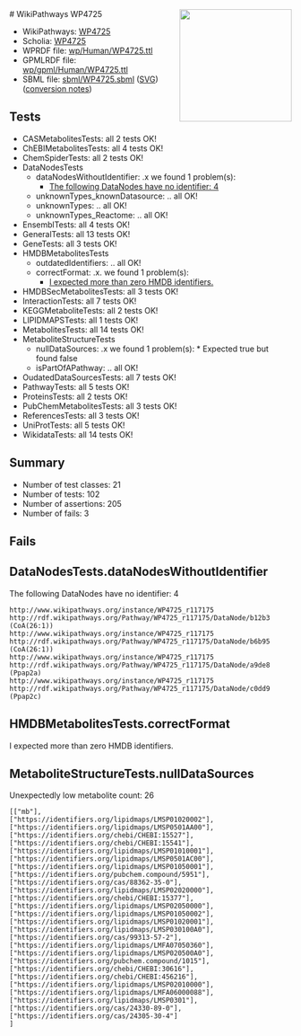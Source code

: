 <img style="float: right; width: 200px" src="../logo.png" />
# WikiPathways WP4725

* WikiPathways: [WP4725](https://identifiers.org/wikipathways:WP4725)
* Scholia: [WP4725](https://scholia.toolforge.org/wikipathways/WP4725)
* WPRDF file: [wp/Human/WP4725.ttl](../wp/Human/WP4725.ttl)
* GPMLRDF file: [wp/gpml/Human/WP4725.ttl](../wp/gpml/Human/WP4725.ttl)
* SBML file: [sbml/WP4725.sbml](../sbml/WP4725.sbml) ([SVG](../sbml/WP4725.svg)) ([conversion notes](../sbml/WP4725.txt))

## Tests
* CASMetabolitesTests: all 2 tests OK!
* ChEBIMetabolitesTests: all 4 tests OK!
* ChemSpiderTests: all 2 tests OK!
* DataNodesTests
    * dataNodesWithoutIdentifier: .x we found 1 problem(s):
        * [The following DataNodes have no identifier: 4](#d2d32fa3)
    * unknownTypes_knownDatasource: .. all OK!
    * unknownTypes: .. all OK!
    * unknownTypes_Reactome: .. all OK!
* EnsemblTests: all 4 tests OK!
* GeneralTests: all 13 tests OK!
* GeneTests: all 3 tests OK!
* HMDBMetabolitesTests
    * outdatedIdentifiers: .. all OK!
    * correctFormat: .x. we found 1 problem(s):
        * [I expected more than zero HMDB identifiers.](#ad154c1e)
* HMDBSecMetabolitesTests: all 3 tests OK!
* InteractionTests: all 7 tests OK!
* KEGGMetaboliteTests: all 2 tests OK!
* LIPIDMAPSTests: all 1 tests OK!
* MetabolitesTests: all 14 tests OK!
* MetaboliteStructureTests
    * nullDataSources: .x we found 1 problem(s):
            * Expected true but found false
    * isPartOfAPathway: .. all OK!
* OudatedDataSourcesTests: all 7 tests OK!
* PathwayTests: all 5 tests OK!
* ProteinsTests: all 2 tests OK!
* PubChemMetabolitesTests: all 3 tests OK!
* ReferencesTests: all 3 tests OK!
* UniProtTests: all 5 tests OK!
* WikidataTests: all 14 tests OK!


## Summary

* Number of test classes: 21
* Number of tests: 102
* Number of assertions: 205
* Number of fails: 3

## Fails

<a name="d2d32fa3" />

## DataNodesTests.dataNodesWithoutIdentifier

The following DataNodes have no identifier: 4
```
http://www.wikipathways.org/instance/WP4725_r117175 http://rdf.wikipathways.org/Pathway/WP4725_r117175/DataNode/b12b3 (CoA(26:1))
http://www.wikipathways.org/instance/WP4725_r117175 http://rdf.wikipathways.org/Pathway/WP4725_r117175/DataNode/b6b95 (CoA(26:1))
http://www.wikipathways.org/instance/WP4725_r117175 http://rdf.wikipathways.org/Pathway/WP4725_r117175/DataNode/a9de8 (Ppap2a)
http://www.wikipathways.org/instance/WP4725_r117175 http://rdf.wikipathways.org/Pathway/WP4725_r117175/DataNode/c0dd9 (Ppap2c)
```

<a name="ad154c1e" />

## HMDBMetabolitesTests.correctFormat

I expected more than zero HMDB identifiers.
<a name="919041ae" />

## MetaboliteStructureTests.nullDataSources

Unexpectedly low metabolite count: 26
```
[["mb"],
["https://identifiers.org/lipidmaps/LMSP01020002"],
["https://identifiers.org/lipidmaps/LMSP0501AA00"],
["https://identifiers.org/chebi/CHEBI:15527"],
["https://identifiers.org/chebi/CHEBI:15541"],
["https://identifiers.org/lipidmaps/LMSP01010001"],
["https://identifiers.org/lipidmaps/LMSP0501AC00"],
["https://identifiers.org/lipidmaps/LMSP01050001"],
["https://identifiers.org/pubchem.compound/5951"],
["https://identifiers.org/cas/88362-35-0"],
["https://identifiers.org/lipidmaps/LMSP02020000"],
["https://identifiers.org/chebi/CHEBI:15377"],
["https://identifiers.org/lipidmaps/LMSP02050000"],
["https://identifiers.org/lipidmaps/LMSP01050002"],
["https://identifiers.org/lipidmaps/LMSP01020001"],
["https://identifiers.org/lipidmaps/LMSP030100A0"],
["https://identifiers.org/cas/99313-57-2"],
["https://identifiers.org/lipidmaps/LMFA07050360"],
["https://identifiers.org/lipidmaps/LMSP020500A0"],
["https://identifiers.org/pubchem.compound/1015"],
["https://identifiers.org/chebi/CHEBI:30616"],
["https://identifiers.org/chebi/CHEBI:456216"],
["https://identifiers.org/lipidmaps/LMSP02010000"],
["https://identifiers.org/lipidmaps/LMFA06000088"],
["https://identifiers.org/lipidmaps/LMSP0301"],
["https://identifiers.org/cas/24330-89-0"],
["https://identifiers.org/cas/24305-30-4"]
]
```

